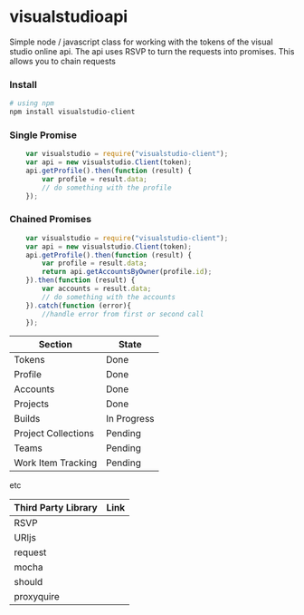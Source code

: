 visualstudioapi
===============

Simple node / javascript class for working with the tokens of the visual studio online api. The api uses RSVP to turn the requests into promises.
This allows you to chain requests

### Install
```bash
# using npm
npm install visualstudio-client
```

### Single Promise

```javascript
    var visualstudio = require("visualstudio-client");
    var api = new visualstudio.Client(token);
    api.getProfile().then(function (result) {
        var profile = result.data;
	    // do something with the profile
    });
```

### Chained Promises

```javascript
    var visualstudio = require("visualstudio-client");
    var api = new visualstudio.Client(token);
    api.getProfile().then(function (result) {
        var profile = result.data;
        return api.getAccountsByOwner(profile.id);
    }).then(function (result) {
        var accounts = result.data;
		// do something with the accounts
    }).catch(function (error){
    	//handle error from first or second call
    });
```

| Section | State |
--------|--------
| Tokens | Done |
| Profile | Done |
| Accounts | Done |
| Projects | Done |
| Builds | In Progress|
| Project Collections | Pending|
| Teams | Pending|
| Work Item Tracking | Pending|

etc

|Third Party Library | Link |
|---------------------|------|
|RSVP||
|URIjs||
|request||
|mocha||
|should||
|proxyquire||
